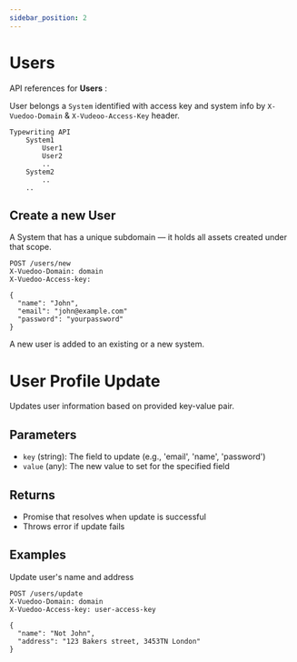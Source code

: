 ```yaml
---
sidebar_position: 2
---
```


# Users

API references for **Users** :

User belongs a `System` identified with access key and system info by `X-Vuedoo-Domain` & `X-Vudeoo-Access-Key` header.

```
Typewriting API
    System1
        User1
        User2
        ..
    System2
        ..
    ..
```

## Create a new User

A System that has a unique subdomain — it holds all assets created under that scope.

```
POST /users/new
X-Vuedoo-Domain: domain
X-Vuedoo-Access-key: 

{
  "name": "John",
  "email": "john@example.com"
  "password": "yourpassword"
}
```

A new user is added to an existing or a new system.

# User Profile Update

Updates user information based on provided key-value pair.

## Parameters
- `key` (string): The field to update (e.g., 'email', 'name', 'password')
- `value` (any): The new value to set for the specified field

## Returns
- Promise that resolves when update is successful
- Throws error if update fails

## Examples

Update user's name and address

```
POST /users/update
X-Vuedoo-Domain: domain
X-Vuedoo-Access-key: user-access-key

{
  "name": "Not John",
  "address": "123 Bakers street, 3453TN London"
}
```